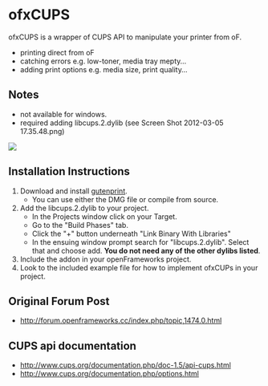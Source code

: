 # ofxCUPS
ofxCUPS is a wrapper of CUPS API to manipulate your printer from oF.

- printing direct from oF
- catching errors e.g. low-toner, media tray mepty…
- adding print options e.g. media size, print quality… 

## Notes
- not available for windows.
- required adding libcups.2.dylib (see Screen Shot 2012-03-05 17.35.48.png)

<img src="https://raw.github.com/motoishmz/ofxCUPS/master/Screen%20Shot%202012-03-05%2017.35.48.png">


## Installation Instructions
1. Download and install [gutenprint](http://gimp-print.sourceforge.net/MacOSX.php).
	- You can use either the DMG file or compile from source.
2. Add the libcups.2.dylib to your project. 
	- In the Projects window click on your Target.
	- Go to the "Build Phases" tab.
	- Click the "+" button underneath "Link Binary With Libraries"
	- In the ensuing window prompt search for "libcups.2.dylib". Select that and choose add. **You do not need any of the other dylibs listed**.
3. Include the addon in your openFrameworks project.
4. Look to the included example file for how to implement ofxCUPs in your project.	

## Original Forum Post
- http://forum.openframeworks.cc/index.php/topic,1474.0.html

## CUPS api documentation
- http://www.cups.org/documentation.php/doc-1.5/api-cups.html
- http://www.cups.org/documentation.php/options.html





